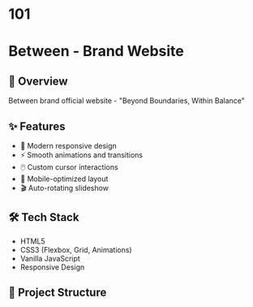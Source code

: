 # 101
# Between - Brand Website

## 🚀 Overview
Between brand official website - "Beyond Boundaries, Within Balance"

## ✨ Features
- 🎨 Modern responsive design
- ⚡ Smooth animations and transitions
- 🖱️ Custom cursor interactions
- 📱 Mobile-optimized layout
- 🎬 Auto-rotating slideshow

## 🛠️ Tech Stack
- HTML5
- CSS3 (Flexbox, Grid, Animations)
- Vanilla JavaScript
- Responsive Design

## 📂 Project Structure
